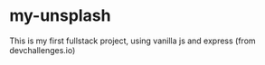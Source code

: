 # my-unsplash
This is my first fullstack project, using vanilla js and express (from devchallenges.io)
